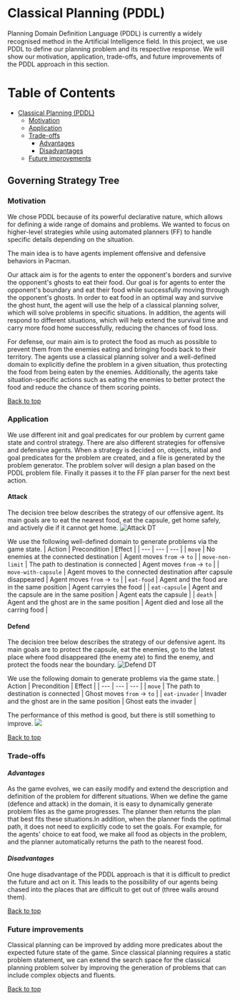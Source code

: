 # Classical Planning (PDDL)

Planning Domain Deﬁnition Language (PDDL) is currently a widely recognised method in the Artificial Intelligence field. In this project, we use PDDL to define our planning problem and its respective response. We will show our motivation, application, trade-offs, and future improvements of the PDDL approach in this section.

# Table of Contents
- [Classical Planning (PDDL)](#governing-strategy-tree)
  * [Motivation](#motivation)
  * [Application](#application)
  * [Trade-offs](#trade-offs)     
     - [Advantages](#advantages)
     - [Disadvantages](#disadvantages)
  * [Future improvements](#future-improvements)

## Governing Strategy Tree  

### Motivation  
We chose PDDL because of its powerful declarative nature, which allows for defining a wide range of domains and problems. We wanted to focus on higher-level strategies while using automated planners (FF) to handle specific details depending on the situation.

The main idea is to have agents implement offensive and defensive behaviors in Pacman. 

Our attack aim is for the agents to enter the opponent's borders and survive the opponent's ghosts to eat their food. Our goal is for agents to enter the opponent's boundary and eat their food while successfully moving through the opponent's ghosts. In order to eat food in an optimal way and survive the ghost hunt, the agent will use the help of a classical planning solver, which will solve problems in specific situations. In addition, the agents will respond to different situations, which will help extend the survival time and carry more food home successfully, reducing the chances of food loss.

For defense, our main aim is to protect the food as much as possible to prevent them from the enemies eating and bringing foods back to their territory. The agents use a classical planning solver and a well-defined domain to explicitly define the problem in a given situation, thus protecting the food from being eaten by the enemies. Additionally, the agents take situation-specific actions such as eating the enemies to better protect the food and reduce the chance of them scoring points.

[Back to top](#table-of-contents)

### Application  

We use different init and goal predicates for our problem by current game state and control strategy. There are also different strategies for offensive and defensive agents. When a strategy is decided on, objects, initial and goal predicates for the problem are created, and a file is generated by the problem generator. The problem solver will design a plan based on the PDDL problem file. Finally it passes it to the FF plan parser for the next best action.

#### Attack
The decision tree below describes the strategy of our offensive agent. Its main goals are to eat the nearest food, eat the capsule, get home safely, and actively die if it cannot get home.
![Attack DT](https://github.com/COMP90054-2023s2/a3-99/blob/main/img/M1.png)

We use the following well-defined domain to generate problems via the game state.
| Action | Precondition | Effect |
| --- | --- | --- |
| `move` | No enemies at the connected destination | Agent moves `from` -> `to` |
| `move-non-limit` | The path to destination is connected | Agent moves `from` -> `to` |
| `move-with-capsule` | Agent moves to the connected destination after capsule disappeared | Agent moves `from` -> `to` |
| `eat-food` | Agent and the food are in the same position | Agent carryies the food |
| `eat-capsule` | Agent and the capsule are in the same position | Agent eats the capsule |
| `death` | Agent and the ghost are in the same position | Agent died and lose all the carring food |


#### Defend
The decision tree below describes the strategy of our defensive agent. Its main goals are to protect the capsule, eat the enemies, go to the latest place where food disappeared (the enemy ate) to find the enemy, and protect the foods near the boundary.
![Defend DT](https://github.com/COMP90054-2023s2/a3-99/blob/main/img/M1_2.png)

We use the following domain to generate problems via the game state.
| Action | Precondition | Effect |
| --- | --- | --- |
| `move` | The path to destination is connected | Ghost moves `from` -> `to` |
| `eat-invader` | Invader and the ghost are in the same position | Ghost eats the invader |

The performance of this method is good, but there is still something to improve.
![](https://github.com/COMP90054-2023s2/a3-99/blob/main/img/M1_3.png)

[Back to top](#table-of-contents)

### Trade-offs  
#### *Advantages*  

As the game evolves, we can easily modify and extend the description and definition of the problem for different situations. When we define the game (defence and attack) in the domain, it is easy to dynamically generate problem files as the game progresses. The planner then returns the plan that best fits these situations.In addition, when the planner finds the optimal path, it does not need to explicitly code to set the goals. For example, for the agents' choice to eat food, we make all food as objects in the problem, and the planner automatically returns the path to the nearest food.

#### *Disadvantages*

One huge disadvantage of the PDDL approach is that it is difficult to predict the future and act on it. This leads to the possibility of our agents being chased into the places that are difficult to get out of (three walls around them).

[Back to top](#table-of-contents)

### Future improvements  

Classical planning can be improved by adding more predicates about the expected future state of the game. Since classical planning requires a static problem statement, we can extend the search space for the classical planning problem solver by improving the generation of problems that can include complex objects and fluents.

[Back to top](#table-of-contents)
